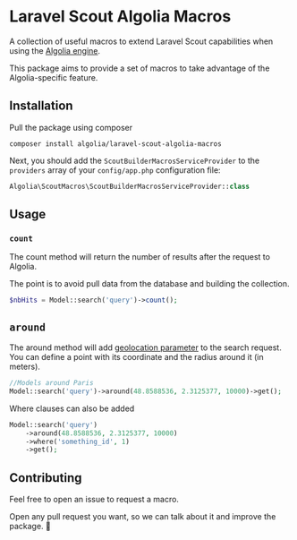 # Laravel Scout Algolia Macros

A collection of useful macros to extend Laravel Scout capabilities when using the [Algolia engine](https://laravel.com/docs/5.4/scout#driver-prerequisites).

This package aims to provide a set of macros to take advantage of the
Algolia-specific feature.


## Installation

Pull the package using composer

```
composer install algolia/laravel-scout-algolia-macros
```

Next, you should add the `ScoutBuilderMacrosServiceProvider` to the `providers`
array of your `config/app.php` configuration file:

```php
Algolia\ScoutMacros\ScoutBuilderMacrosServiceProvider::class
```


## Usage

### `count`

The count method will return the number of results after the request to Algolia.

The point is to avoid pull data from the database and building the collection.

```php
$nbHits = Model::search('query')->count();
```

## `around`

The around method will add [geolocation parameter](1) to the search request. You
can define a point with its coordinate and the radius around it (in meters).

```php
//Models around Paris
Model::search('query')->around(48.8588536, 2.3125377, 10000)->get();
```

Where clauses can also be added

```php
Model::search('query')
    ->around(48.8588536, 2.3125377, 10000)
    ->where('something_id', 1)
    ->get();
```


## Contributing

Feel free to open an issue to request a macro.

Open any pull request you want, so we can talk about it and improve the package. :tada:

[1]: https://www.algolia.com/doc/guides/geo-search/geo-search-overview/
